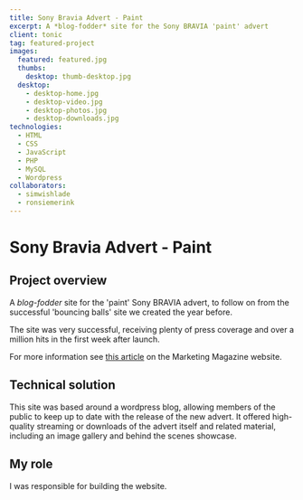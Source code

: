 ```yaml
---
title: Sony Bravia Advert - Paint
excerpt: A *blog-fodder* site for the Sony BRAVIA 'paint' advert
client: tonic
tag: featured-project
images:
  featured: featured.jpg
  thumbs:
    desktop: thumb-desktop.jpg
  desktop:
    - desktop-home.jpg
    - desktop-video.jpg
    - desktop-photos.jpg
    - desktop-downloads.jpg
technologies:
  - HTML
  - CSS
  - JavaScript
  - PHP
  - MySQL
  - Wordpress
collaborators:
  - simwishlade
  - ronsiemerink
---
```


# Sony Bravia Advert - Paint

## Project overview

A *blog-fodder* site for the 'paint' Sony BRAVIA advert, to follow on from the successful 'bouncing balls' site we created the year before.

The site was very successful, receiving plenty of press coverage and over a million hits in the first week after launch.

For more information see [this article](http://www.marketingmagazine.co.uk/article/626223/sony-bravia-campaigns-no) on the Marketing Magazine website.


## Technical solution

This site was based around a wordpress blog, allowing members of the public to keep up to date with the release of the new advert. It offered high-quality streaming or downloads of the advert itself and related material, including an image gallery and behind the scenes showcase.

## My role

I was responsible for building the website.

